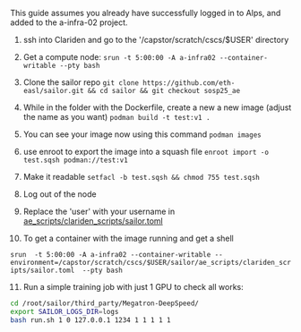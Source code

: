 This guide assumes you already have successfully logged in to Alps, and added to the a-infra-02 project.

1. ssh into Clariden and go to the '/capstor/scratch/cscs/$USER' directory

2. Get a compute node: `srun -t 5:00:00 -A a-infra02 --container-writable --pty bash`

3. Clone the sailor repo `git clone https://github.com/eth-easl/sailor.git && cd sailor && git checkout sosp25_ae `

4. While in the folder with the Dockerfile, create a new a new image (adjust the name as you want)
`podman build -t test:v1 .`

5. You can see your image now using this command
`podman images`

6. use enroot to export the image into a squash file
`enroot import -o test.sqsh podman://test:v1`

7. Make it readable
`setfacl -b test.sqsh && chmod 755 test.sqsh`

8. Log out of the node

9. Replace the 'user' with your username in [ae_scripts/clariden_scripts/sailor.toml](ae_scripts/clariden_scripts/sailor.toml)

10. To get a container with the image running and get a shell

`srun  -t 5:00:00 -A a-infra02 --container-writable --environment=/capstor/scratch/cscs/$USER/sailor/ae_scripts/clariden_scripts/sailor.toml  --pty bash`

11. Run a simple training job with just 1 GPU to check all works:

```bash
cd /root/sailor/third_party/Megatron-DeepSpeed/
export SAILOR_LOGS_DIR=logs
bash run.sh 1 0 127.0.0.1 1234 1 1 1 1 1
```
